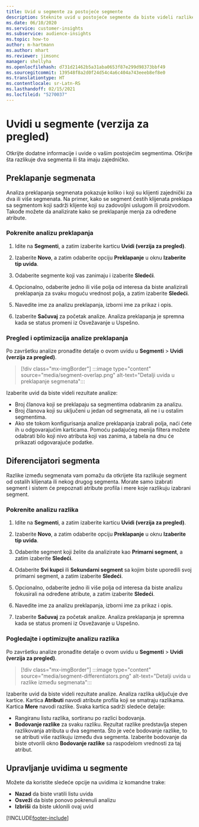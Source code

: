 ```yaml
---
title: Uvid u segmente za postojeće segmente
description: Steknite uvid u postojeće segmente da biste videli razlike i zajedničke karakteristike.
ms.date: 06/10/2020
ms.service: customer-insights
ms.subservice: audience-insights
ms.topic: how-to
author: m-hartmann
ms.author: mhart
ms.reviewer: jimsonc
manager: shellyha
ms.openlocfilehash: d731d21462b5a31aba0653f87e299d98373bbf49
ms.sourcegitcommit: 139548f8a2d0f24d54c4a6c404a743eeeb8ef8e0
ms.translationtype: HT
ms.contentlocale: sr-Latn-RS
ms.lasthandoff: 02/15/2021
ms.locfileid: "5270037"
---
```

# <a name="segment-insights-preview"></a>Uvidi u segmente (verzija za pregled)

Otkrijte dodatne informacije i uvide o vašim postojećim segmentima. Otkrijte šta razlikuje dva segmenta ili šta imaju zajedničko.

## <a name="segment-overlap"></a>Preklapanje segmenata

Analiza preklapanja segmenata pokazuje koliko i koji su klijenti zajednički za dva ili više segmenata. Na primer, kako se segment čestih klijenata preklapa sa segmentom koji sadrži klijente koji su zadovoljni uslugom ili proizvodom.
Takođe možete da analizirate kako se preklapanje menja za određene atribute.

### <a name="run-an-overlap-analysis"></a>Pokrenite analizu preklapanja

1. Idite na **Segmenti**, a zatim izaberite karticu **Uvidi (verzija za pregled)**.

1. Izaberite **Novo**, a zatim odaberite opciju **Preklapanje** u oknu **Izaberite tip uvida**.

1. Odaberite segmente koji vas zanimaju i izaberite **Sledeći**.

1. Opcionalno, odaberite jedno ili više polja od interesa da biste analizirali preklapanja za svaku moguću vrednost polja, a zatim izaberite **Sledeći**.

1. Navedite ime za analizu preklapanja, izborni ime za prikaz i opis.

1. Izaberite **Sačuvaj** za početak analize. Analiza preklapanja je spremna kada se status promeni iz Osvežavanje u Uspešno.

### <a name="view-and-optimize-an-overlap-analysis"></a>Pregled i optimizacija analize preklapanja

Po završetku analize pronađite detalje o ovom uvidu u **Segmenti** > **Uvidi (verzija za pregled)**.

> [!div class="mx-imgBorder"]
> :::image type="content" source="media/segment-overlap.png" alt-text="Detalji uvida u preklapanje segmenata":::

Izaberite uvid da biste videli rezultate analize:

- Broj članova koji se preklapaju sa segmentima odabranim za analizu.
- Broj članova koji su uključeni u jedan od segmenata, ali ne i u ostalim segmentima.
- Ako ste tokom konfigurisanja analize preklapanja izabrali polja, naći ćete ih u odgovarajućim karticama. Pomoću padajućeg menija filtera možete odabrati bilo koji nivo atributa koji vas zanima, a tabela na dnu će prikazati odgovarajuće podatke.

## <a name="segment-differentiators"></a>Diferencijatori segmenta

Razlike između segmenata vam pomažu da otkrijete šta razlikuje segment od ostalih klijenata ili nekog drugog segmenta. Morate samo izabrati segment i sistem će prepoznati atribute profila i mere koje razlikuju izabrani segment.

### <a name="run-a-differentiator-analysis"></a>Pokrenite analizu razlika

1. Idite na **Segmenti**, a zatim izaberite karticu **Uvidi (verzija za pregled)**.

1. Izaberite **Novo**, a zatim odaberite opciju **Preklapanje** u oknu **Izaberite tip uvida**.

1. Odaberite segment koji želite da analizirate kao **Primarni segment**, a zatim izaberite **Sledeći**.

1. Odaberite **Svi kupci** ili **Sekundarni segment** sa kojim biste uporedili svoj primarni segment, a zatim izaberite **Sledeći**.

1. Opcionalno, odaberite jedno ili više polja od interesa da biste analizu fokusirali na određene atribute, a zatim izaberite **Sledeći**.

1. Navedite ime za analizu preklapanja, izborni ime za prikaz i opis.

1. Izaberite **Sačuvaj** za početak analize. Analiza preklapanja je spremna kada se status promeni iz Osvežavanje u Uspešno.

### <a name="view-and-optimize-a-differentiators-analysis"></a>Pogledajte i optimizujte analizu razlika

Po završetku analize pronađite detalje o ovom uvidu u **Segmenti** > **Uvidi (verzija za pregled)**.

> [!div class="mx-imgBorder"]
> :::image type="content" source="media/segment-differentiators.png" alt-text="Detalji uvida u razlike između segmenata":::

Izaberite uvid da biste videli rezultate analize. Analiza razlika uključuje dve kartice. Kartica **Atributi** navodi atribute profila koji se smatraju razlikama. Kartica **Mere** navodi razlike. Svaka kartica sadrži sledeće detalje:

- Rangiranu listu razlika, sortiranu po razlici bodovanja.
- **Bodovanje razlike** za svaku razliku. Rezultat razlike predstavlja stepen razlikovanja atributa u dva segmenta. Što je veće bodovanje razlike, to se atributi više razlikuju između dva segmenta. Izaberite bodovanje da biste otvorili okno **Bodovanje razlike** sa raspodelom vrednosti za taj atribut.

## <a name="manage-segment-insights"></a>Upravljanje uvidima u segmente

Možete da koristite sledeće opcije na uvidima iz komandne trake:

- **Nazad** da biste vratili listu uvida
- **Osveži** da biste ponovo pokrenuli analizu
- **Izbriši** da biste uklonili ovaj uvid


[!INCLUDE[footer-include](../includes/footer-banner.md)]